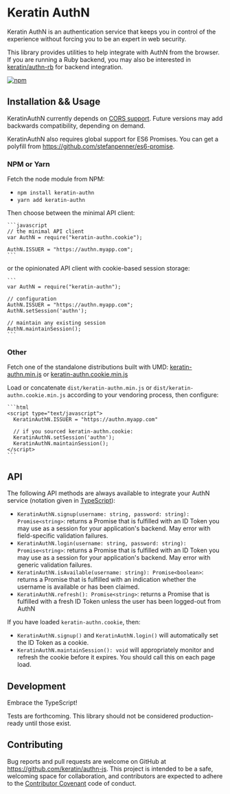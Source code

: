# Keratin AuthN

Keratin AuthN is an authentication service that keeps you in control of the experience without forcing you to be an expert in web security.

This library provides utilities to help integrate with AuthN from the browser. If you are running a Ruby backend, you may also be interested in [keratin/authn-rb](https://github.com/keratin/authn-rb) for backend integration.

[![npm](https://img.shields.io/npm/v/keratin-authn.svg)](https://www.npmjs.com/package/keratin-authn)

## Installation && Usage

KeratinAuthN currently depends on [CORS support](http://caniuse.com/#search=cors). Future versions may add backwards compatibility, depending on demand.

KeratinAuthN also requires global support for ES6 Promises. You can get a polyfill from https://github.com/stefanpenner/es6-promise.

### NPM or Yarn

Fetch the node module from NPM:

* `npm install keratin-authn`
* `yarn add keratin-authn`

Then choose between the minimal API client:

    ```javascript
    // the minimal API client
    var AuthN = require("keratin-authn.cookie");

    AuthN.ISSUER = "https://authn.myapp.com";
    ```

or the opinionated API client with cookie-based session storage:

    ```
    var AuthN = require("keratin-authn");

    // configuration
    AuthN.ISSUER = "https://authn.myapp.com";
    AuthN.setSession('authn');

    // maintain any existing session
    AuthN.maintainSession();
    ```

### Other

Fetch one of the standalone distributions built with UMD: [keratin-authn.min.js](https://raw.githubusercontent.com/keratin/authn-js/master/dist/keratin-authn.min.js) or [keratin-authn.cookie.min.js](https://raw.githubusercontent.com/keratin/authn-js/master/dist/keratin-authn.cookie.min.js)

Load or concatenate `dist/keratin-authn.min.js` or `dist/keratin-authn.cookie.min.js` according to your vendoring process, then configure:

    ```html
    <script type="text/javascript">
      KeratinAuthN.ISSUER = "https://authn.myapp.com"

      // if you sourced keratin-authn.cookie:
      KeratinAuthN.setSession('authn');
      KeratinAuthN.maintainSession();
    </script>
    ```

## API

The following API methods are always available to integrate your AuthN service (notation given in [TypeScript](http://www.typescriptlang.org/docs/handbook/functions.html)):

* `KeratinAuthN.signup(username: string, password: string): Promise<string>`: returns a Promise that is fulfilled with an ID Token you may use as a session for your application's backend. May error with field-specific validation failures.
* `KeratinAuthN.login(username: string, password: string): Promise<string>`: returns a Promise that is fulfilled with an ID Token you may use as a session for your application's backend. May error with generic validation failures.
* `KeratinAuthN.isAvailable(username: string): Promise<boolean>`: returns a Promise that is fulfilled with an indication whether the username is available or has been claimed.
* `KeratinAuthN.refresh(): Promise<string>`: returns a Promise that is fulfilled with a fresh ID Token unless the user has been logged-out from AuthN

If you have loaded `keratin-authn.cookie`, then:

* `KeratinAuthN.signup()` and `KeratinAuthN.login()` will automatically set the ID Token as a cookie.
* `KeratinAuthN.maintainSession(): void` will appropriately monitor and refresh the cookie before it expires. You should call this on each page load.

## Development

Embrace the TypeScript!

Tests are forthcoming. This library should not be considered production-ready until those exist.

## Contributing

Bug reports and pull requests are welcome on GitHub at https://github.com/keratin/authn-js. This project is intended to be a safe, welcoming space for collaboration, and contributors are expected to adhere to the [Contributor Covenant](http://contributor-covenant.org) code of conduct.
